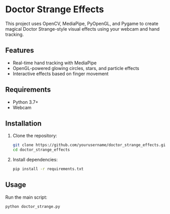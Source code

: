 # Doctor Strange Effects

This project uses OpenCV, MediaPipe, PyOpenGL, and Pygame to create magical Doctor Strange-style visual effects using your webcam and hand tracking.

## Features

- Real-time hand tracking with MediaPipe
- OpenGL-powered glowing circles, stars, and particle effects
- Interactive effects based on finger movement

## Requirements

- Python 3.7+
- Webcam

## Installation

1. Clone the repository:
    ```bash
    git clone https://github.com/yourusername/doctor_strange_effects.git
    cd doctor_strange_effects
    ```

2. Install dependencies:
    ```bash
    pip install -r requirements.txt
    ```

## Usage

Run the main script:

```bash
python doctor_strange.py
